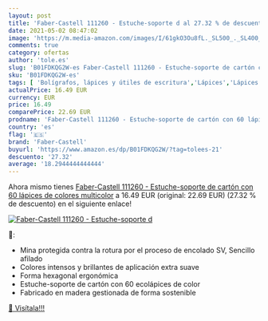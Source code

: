 ```yaml
---
layout: post
title: 'Faber-Castell 111260 - Estuche-soporte d al 27.32 % de descuento'
date: 2021-05-02 08:47:02
image: 'https://m.media-amazon.com/images/I/61gkO3Ou8fL._SL500_._SL400_.jpg'
comments: true
category: ofertas
author: 'tole.es'
slug: 'B01FDKQG2W-es Faber-Castell 111260 - Estuche-soporte de cartón con 60...'
sku: 'B01FDKQG2W-es'
tags: [ 'Bolígrafos, lápices y útiles de escritura','Lápices','Lápices de colores para adultos','Oficina y papelería','faber-castell','lápices', ]
actualPrice: 16.49 EUR
currency: EUR
price: 16.49
comparePrice: 22.69 EUR
prodname: 'Faber-Castell 111260 - Estuche-soporte de cartón con 60 lápices de colores  multicolor'
country: 'es'
flag: '🇪🇸'
brand: 'Faber-Castell'
buyurl: 'https://www.amazon.es/dp/B01FDKQG2W/?tag=tolees-21'
descuento: '27.32'
average: '18.2944444444444'
---
```


Ahora mismo tienes [Faber-Castell 111260 - Estuche-soporte de cartón con 60 lápices de colores  multicolor](https://www.amazon.es/dp/B01FDKQG2W/?tag=tolees-21) a 16.49 EUR (original: 22.69 EUR) (27.32 %  de descuento) en el siguiente enlace!

[![Faber-Castell 111260 - Estuche-soporte d](https://m.media-amazon.com/images/I/61gkO3Ou8fL._SL500_._SL400_.jpg)](https://www.amazon.es/dp/B01FDKQG2W/?tag=tolees-21)

🔎:

- Mina protegida contra la rotura por el proceso de encolado SV, Sencillo afilado
- Colores intensos y brillantes de aplicación extra suave
- Forma hexagonal ergonómica
- Estuche-soporte de cartón con 60 ecolápices de color
- Fabricado en madera gestionada de forma sostenible

[🛒 Visítala!!!](https://www.amazon.es/dp/B01FDKQG2W/?tag=tolees-21)
